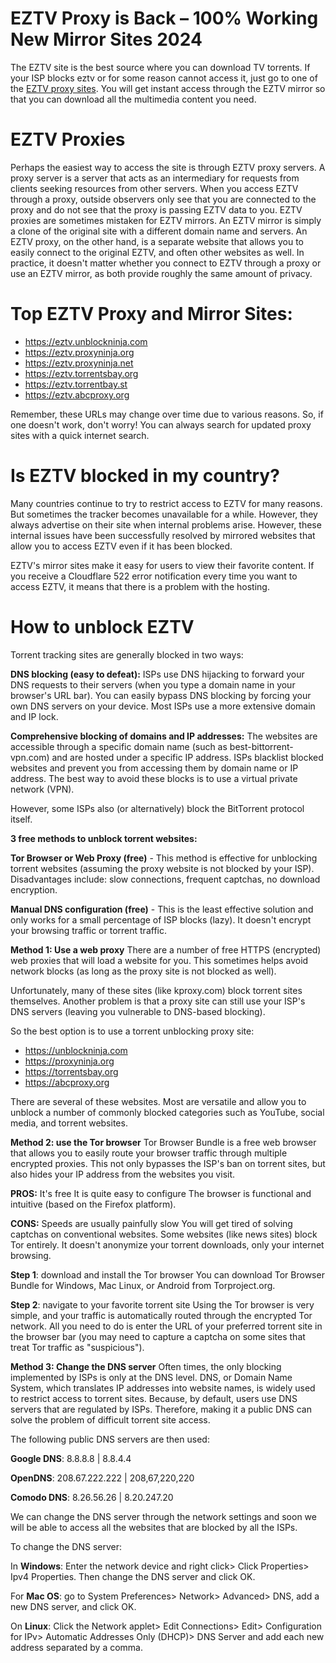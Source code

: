 # EZTV Proxy is Back – 100% Working New Mirror Sites 2024

The EZTV site is the best source where you can download TV torrents. If your ISP blocks eztv or for some reason cannot access it, just go to one of the [EZTV proxy sites](http://wesharebytes.com/eztv-proxy-list-unblocked-eztv-mirror-sites-2020/). You will get instant access through the EZTV mirror so that you can download all the multimedia content you need.

# EZTV Proxies

Perhaps the easiest way to access the site is through EZTV proxy servers. A proxy server is a server that acts as an intermediary for requests from clients seeking resources from other servers. When you access EZTV through a proxy, outside observers only see that you are connected to the proxy and do not see that the proxy is passing EZTV data to you.
EZTV proxies are sometimes mistaken for EZTV mirrors. An EZTV mirror is simply a clone of the original site with a different domain name and servers. An EZTV proxy, on the other hand, is a separate website that allows you to easily connect to the original EZTV, and often other websites as well.
In practice, it doesn't matter whether you connect to EZTV through a proxy or use an EZTV mirror, as both provide roughly the same amount of privacy.


# Top EZTV Proxy and Mirror Sites:

- https://eztv.unblockninja.com
- https://eztv.proxyninja.org
- https://eztv.proxyninja.net
- https://eztv.torrentsbay.org
- https://eztv.torrentbay.st
- https://eztv.abcproxy.org

Remember, these URLs may change over time due to various reasons. So, if one doesn't work, don't worry! You can always search for updated proxy sites with a quick internet search.


# Is EZTV blocked in my country?
Many countries continue to try to restrict access to EZTV for many reasons. But sometimes the tracker becomes unavailable for a while. However, they always advertise on their site when internal problems arise. However, these internal issues have been successfully resolved by mirrored websites that allow you to access EZTV even if it has been blocked.

EZTV's mirror sites make it easy for users to view their favorite content. If you receive a Cloudflare 522 error notification every time you want to access EZTV, it means that there is a problem with the hosting.


# How to unblock EZTV

Torrent tracking sites are generally blocked in two ways:

**DNS blocking (easy to defeat):**
ISPs use DNS hijacking to forward your DNS requests to their servers (when you type a domain name in your browser's URL bar). You can easily bypass DNS blocking by forcing your own DNS servers on your device. Most ISPs use a more extensive domain and IP lock.

**Comprehensive blocking of domains and IP addresses:**
The websites are accessible through a specific domain name (such as best-bittorrent-vpn.com) and are hosted under a specific IP address. ISPs blacklist blocked websites and prevent you from accessing them by domain name or IP address. The best way to avoid these blocks is to use a virtual private network (VPN).

However, some ISPs also (or alternatively) block the BitTorrent protocol itself.


**3 free methods to unblock torrent websites:**

**Tor Browser or Web Proxy (free)** - This method is effective for unblocking torrent websites (assuming the proxy website is not blocked by your ISP). Disadvantages include: slow connections, frequent captchas, no download encryption.

**Manual DNS configuration (free)** - This is the least effective solution and only works for a small percentage of ISP blocks (lazy). It doesn't encrypt your browsing traffic or torrent traffic.


**Method 1: Use a web proxy**
There are a number of free HTTPS (encrypted) web proxies that will load a website for you. This sometimes helps avoid network blocks (as long as the proxy site is not blocked as well).

Unfortunately, many of these sites (like kproxy.com) block torrent sites themselves. Another problem is that a proxy site can still use your ISP's DNS servers (leaving you vulnerable to DNS-based blocking).

So the best option is to use a torrent unblocking proxy site:

- https://unblockninja.com
- https://proxyninja.org
- https://torrentsbay.org
- https://abcproxy.org

There are several of these websites. Most are versatile and allow you to unblock a number of commonly blocked categories such as YouTube, social media, and torrent websites.


**Method 2: use the Tor browser**
Tor Browser Bundle is a free web browser that allows you to easily route your browser traffic through multiple encrypted proxies. This not only bypasses the ISP's ban on torrent sites, but also hides your IP address from the websites you visit.

**PROS:**
It's free
It is quite easy to configure
The browser is functional and intuitive (based on the Firefox platform).

**CONS:**
Speeds are usually painfully slow
You will get tired of solving captchas on conventional websites. Some websites (like news sites) block Tor entirely.
It doesn't anonymize your torrent downloads, only your internet browsing.

**Step 1**: download and install the Tor browser
You can download Tor Browser Bundle for Windows, Mac Linux, or Android from Torproject.org.

**Step 2**: navigate to your favorite torrent site
Using the Tor browser is very simple, and your traffic is automatically routed through the encrypted Tor network. All you need to do is enter the URL of your preferred torrent site in the browser bar (you may need to capture a captcha on some sites that treat Tor traffic as "suspicious").


**Method 3: Change the DNS server**
Often times, the only blocking implemented by ISPs is only at the DNS level. DNS, or Domain Name System, which translates IP addresses into website names, is widely used to restrict access to torrent sites. Because, by default, users use DNS servers that are regulated by ISPs. Therefore, making it a public DNS can solve the problem of difficult torrent site access.

The following public DNS servers are then used:

**Google DNS**: 8.8.8.8 | 8.8.4.4

**OpenDNS**: 208.67.222.222 | 208,67,220,220

**Comodo DNS**: 8.26.56.26 | 8.20.247.20

We can change the DNS server through the network settings and soon we will be able to access all the websites that are blocked by all the ISPs.

To change the DNS server:

In **Windows**: Enter the network device and right click> Click Properties> Ipv4 Properties. Then change the DNS server and click OK.

For **Mac OS**: go to System Preferences> Network> Advanced> DNS, add a new DNS server, and click OK.

On **Linux**: Click the Network applet> Edit Connections> Edit> Configuration for IPv> Automatic Addresses Only (DHCP)> DNS Server and add each new address separated by a comma.

